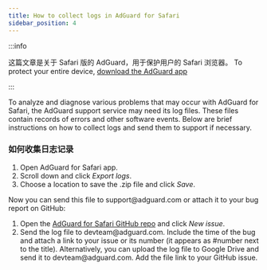```yaml
---
title: How to collect logs in AdGuard for Safari
sidebar_position: 4
---
```


:::info

这篇文章是关于 Safari 版的 AdGuard，用于保护用户的 Safari 浏览器。 To protect your entire device, [download the AdGuard app](https://agrd.io/download-kb-adblock)

:::

To analyze and diagnose various problems that may occur with AdGuard for Safari, the AdGuard support service may need its log files. These files contain records of errors and other software events. Below are brief instructions on how to collect logs and send them to support if necessary.

### 如何收集日志记录

1. Open AdGuard for Safari app.
2. Scroll down and click _Export logs_.
3. Choose a location to save the .zip file and click _Save_.

Now you can send this file to support\@adguard.com or attach it to your bug report on GitHub:

1. Open the [AdGuard for Safari GitHub repo](https://github.com/AdguardTeam/AdGuardForSafari/issues) and click _New issue_.
2. Send the log file to devteam\@adguard.com. Include the time of the bug and attach a link to your issue or its number (it appears as #number next to the title).
   Alternatively, you can upload the log file to Google Drive and send it to devteam\@adguard.com. Add the file link to your GitHub issue.
